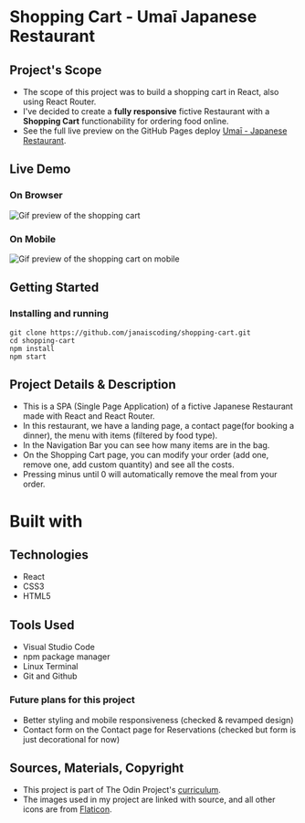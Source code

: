 # Shopping Cart - Umaī Japanese Restaurant

## Project's Scope

- The scope of this project was to build a shopping cart in React, also using React Router.
- I've decided to create a **fully responsive** fictive Restaurant with a **Shopping Cart** functionability for ordering food online.
- See the full live preview on the GitHub Pages deploy [Umaī - Japanese Restaurant](https://janaiscoding.github.io/shopping-cart/).

## Live Demo

### On Browser

![Gif preview of the shopping cart](src/assets/previews/japanese-restaurant-preview.gif)

### On Mobile

![Gif preview of the shopping cart on mobile](src/assets/previews/japanese-restaurant-mobile.gif)

## Getting Started

### Installing and running

```
git clone https://github.com/janaiscoding/shopping-cart.git
cd shopping-cart
npm install
npm start
```

## Project Details & Description

- This is a SPA (Single Page Application) of a fictive Japanese Restaurant made with React and React Router.
- In this restaurant, we have a landing page, a contact page(for booking a dinner), the menu with items (filtered by food type).
- In the Navigation Bar you can see how many items are in the bag.
- On the Shopping Cart page, you can modify your order (add one, remove one, add custom quantity) and see all the costs.
- Pressing minus until 0 will automatically remove the meal from your order.


# Built with

## Technologies

- React
- CSS3
- HTML5

## Tools Used

- Visual Studio Code
- npm package manager
- Linux Terminal
- Git and Github

### Future plans for this project

- Better styling and mobile responsiveness (checked & revamped design)
- Contact form on the Contact page for Reservations (checked but form is just decorational for now)

## Sources, Materials, Copyright

- This project is part of The Odin Project's [curriculum](https://www.theodinproject.com/lessons/node-path-javascript-shopping-cart).
- The images used in my project are linked with source, and all other icons are from [Flaticon](https://www.flaticon.com/).

